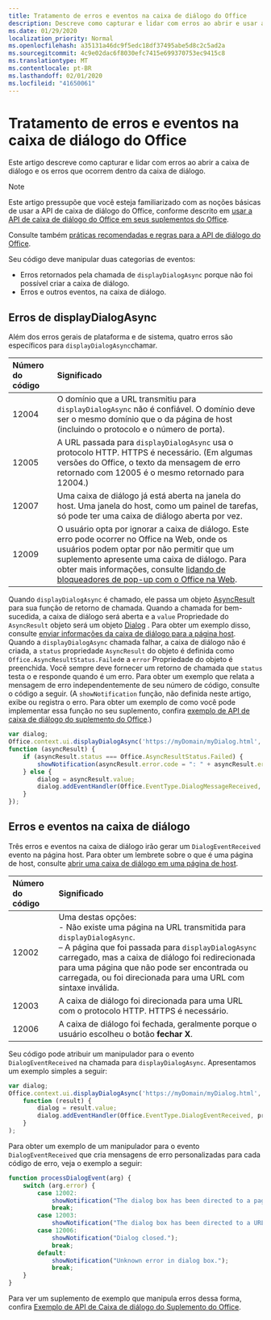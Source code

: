 ```yaml
---
title: Tratamento de erros e eventos na caixa de diálogo do Office
description: Descreve como capturar e lidar com erros ao abrir e usar a caixa de diálogo do Office
ms.date: 01/29/2020
localization_priority: Normal
ms.openlocfilehash: a35131a46dc9f5edc18df37495abe5d8c2c5ad2a
ms.sourcegitcommit: 4c9e02dac6f8030efc7415e699370753ec9415c8
ms.translationtype: MT
ms.contentlocale: pt-BR
ms.lasthandoff: 02/01/2020
ms.locfileid: "41650061"
---
```

# <a name="handling-errors-and-events-in-the-office-dialog-box"></a>Tratamento de erros e eventos na caixa de diálogo do Office

Este artigo descreve como capturar e lidar com erros ao abrir a caixa de diálogo e os erros que ocorrem dentro da caixa de diálogo.

> [!NOTE]
> Este artigo pressupõe que você esteja familiarizado com as noções básicas de usar a API de caixa de diálogo do Office, conforme descrito em [usar a API de caixa de diálogo do Office em seus suplementos do Office](dialog-api-in-office-add-ins.md).
> 
> Consulte também [práticas recomendadas e regras para a API de diálogo do Office](dialog-best-practices.md).

Seu código deve manipular duas categorias de eventos:

- Erros retornados pela chamada de `displayDialogAsync` porque não foi possível criar a caixa de diálogo.
- Erros e outros eventos, na caixa de diálogo.

## <a name="errors-from-displaydialogasync"></a>Erros de displayDialogAsync

Além dos erros gerais de plataforma e de sistema, quatro erros são específicos para `displayDialogAsync`chamar.

|Número do código|Significado|
|:-----|:-----|
|12004|O domínio que a URL transmitiu para `displayDialogAsync` não é confiável. O domínio deve ser o mesmo domínio que o da página de host (incluindo o protocolo e o número de porta).|
|12005|A URL passada para `displayDialogAsync` usa o protocolo HTTP. HTTPS é necessário. (Em algumas versões do Office, o texto da mensagem de erro retornado com 12005 é o mesmo retornado para 12004.)|
|<span id="12007">12007</span><!-- The span is needed because office-js-helpers has an error message that links to this table row. -->|Uma caixa de diálogo já está aberta na janela do host. Uma janela do host, como um painel de tarefas, só pode ter uma caixa de diálogo aberta por vez.|
|12009|O usuário opta por ignorar a caixa de diálogo. Este erro pode ocorrer no Office na Web, onde os usuários podem optar por não permitir que um suplemento apresente uma caixa de diálogo. Para obter mais informações, consulte [lidando de bloqueadores de pop-up com o Office na Web](dialog-best-practices.md#handling-pop-up-blockers-with-office-on-the-web).|

Quando `displayDialogAsync` é chamado, ele passa um objeto [AsyncResult](/javascript/api/office/office.asyncresult) para sua função de retorno de chamada. Quando a chamada for bem-sucedida, a caixa de diálogo será aberta e a `value` Propriedade do `AsyncResult` objeto será um objeto [Dialog](/javascript/api/office/office.dialog) . Para obter um exemplo disso, consulte [enviar informações da caixa de diálogo para a página host](dialog-api-in-office-add-ins.md#send-information-from-the-dialog-box-to-the-host-page). Quando a `displayDialogAsync` chamada falhar, a caixa de diálogo não é criada, a `status` propriedade `AsyncResult` do objeto é definida como `Office.AsyncResultStatus.Failed`e a `error` Propriedade do objeto é preenchida. Você sempre deve fornecer um retorno de chamada que `status` testa o e responde quando é um erro. Para obter um exemplo que relata a mensagem de erro independentemente de seu número de código, consulte o código a seguir. (A `showNotification` função, não definida neste artigo, exibe ou registra o erro. Para obter um exemplo de como você pode implementar essa função no seu suplemento, confira [exemplo de API de caixa de diálogo do suplemento do Office](https://github.com/OfficeDev/Office-Add-in-Dialog-API-Simple-Example).)

```js
var dialog;
Office.context.ui.displayDialogAsync('https://myDomain/myDialog.html',
function (asyncResult) {
    if (asyncResult.status === Office.AsyncResultStatus.Failed) {
        showNotification(asyncResult.error.code = ": " + asyncResult.error.message);
    } else {
        dialog = asyncResult.value;
        dialog.addEventHandler(Office.EventType.DialogMessageReceived, processMessage);
    }
});
```

## <a name="errors-and-events-in-the-dialog-box"></a>Erros e eventos na caixa de diálogo

Três erros e eventos na caixa de diálogo irão gerar um `DialogEventReceived` evento na página host. Para obter um lembrete sobre o que é uma página de host, consulte [abrir uma caixa de diálogo em uma página de host](dialog-api-in-office-add-ins.md#open-a-dialog-box-from-a-host-page).

|Número do código|Significado|
|:-----|:-----|
|12002|Uma destas opções:<br> - Não existe uma página na URL transmitida para `displayDialogAsync`.<br> – A página que foi passada para `displayDialogAsync` carregado, mas a caixa de diálogo foi redirecionada para uma página que não pode ser encontrada ou carregada, ou foi direcionada para uma URL com sintaxe inválida.|
|12003|A caixa de diálogo foi direcionada para uma URL com o protocolo HTTP. HTTPS é necessário.|
|12006|A caixa de diálogo foi fechada, geralmente porque o usuário escolheu o botão **fechar** **X**.|

Seu código pode atribuir um manipulador para o evento `DialogEventReceived` na chamada para `displayDialogAsync`. Apresentamos um exemplo simples a seguir:

```js
var dialog;
Office.context.ui.displayDialogAsync('https://myDomain/myDialog.html',
    function (result) {
        dialog = result.value;
        dialog.addEventHandler(Office.EventType.DialogEventReceived, processDialogEvent);
    }
);
```

Para obter um exemplo de um manipulador para o evento `DialogEventReceived` que cria mensagens de erro personalizadas para cada código de erro, veja o exemplo a seguir:

```js
function processDialogEvent(arg) {
    switch (arg.error) {
        case 12002:
            showNotification("The dialog box has been directed to a page that it cannot find or load, or the URL syntax is invalid.");
            break;
        case 12003:
            showNotification("The dialog box has been directed to a URL with the HTTP protocol. HTTPS is required.");            break;
        case 12006:
            showNotification("Dialog closed.");
            break;
        default:
            showNotification("Unknown error in dialog box.");
            break;
    }
}
```

Para ver um suplemento de exemplo que manipula erros dessa forma, confira [Exemplo de API de Caixa de diálogo do Suplemento do Office](https://github.com/OfficeDev/Office-Add-in-Dialog-API-Simple-Example).
